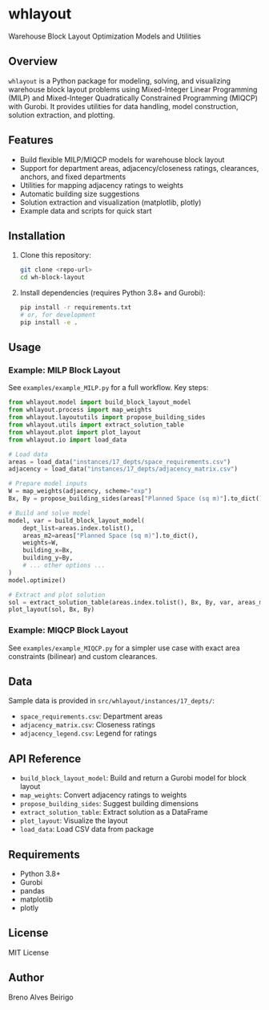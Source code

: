 # whlayout

Warehouse Block Layout Optimization Models and Utilities

## Overview

`whlayout` is a Python package for modeling, solving, and visualizing warehouse block layout problems using Mixed-Integer Linear Programming (MILP) and Mixed-Integer Quadratically Constrained Programming (MIQCP) with Gurobi. It provides utilities for data handling, model construction, solution extraction, and plotting.

## Features

- Build flexible MILP/MIQCP models for warehouse block layout
- Support for department areas, adjacency/closeness ratings, clearances, anchors, and fixed departments
- Utilities for mapping adjacency ratings to weights
- Automatic building size suggestions
- Solution extraction and visualization (matplotlib, plotly)
- Example data and scripts for quick start

## Installation

1. Clone this repository:

   ```sh
   git clone <repo-url>
   cd wh-block-layout
   ```

2. Install dependencies (requires Python 3.8+ and Gurobi):

   ```sh
   pip install -r requirements.txt
   # or, for development
   pip install -e .
   ```

## Usage

### Example: MILP Block Layout

See `examples/example_MILP.py` for a full workflow. Key steps:

```python
from whlayout.model import build_block_layout_model
from whlayout.process import map_weights
from whlayout.layoututils import propose_building_sides
from whlayout.utils import extract_solution_table
from whlayout.plot import plot_layout
from whlayout.io import load_data

# Load data
areas = load_data("instances/17_depts/space_requirements.csv")
adjacency = load_data("instances/17_depts/adjacency_matrix.csv")

# Prepare model inputs
W = map_weights(adjacency, scheme="exp")
Bx, By = propose_building_sides(areas["Planned Space (sq m)"].to_dict())

# Build and solve model
model, var = build_block_layout_model(
    dept_list=areas.index.tolist(),
    areas_m2=areas["Planned Space (sq m)"].to_dict(),
    weights=W,
    building_x=Bx,
    building_y=By,
    # ... other options ...
)
model.optimize()

# Extract and plot solution
sol = extract_solution_table(areas.index.tolist(), Bx, By, var, areas_m2=areas["Planned Space (sq m)"].to_dict())
plot_layout(sol, Bx, By)
```

### Example: MIQCP Block Layout

See `examples/example_MIQCP.py` for a simpler use case with exact area constraints (bilinear) and custom clearances.

## Data

Sample data is provided in `src/whlayout/instances/17_depts/`:

- `space_requirements.csv`: Department areas
- `adjacency_matrix.csv`: Closeness ratings
- `adjacency_legend.csv`: Legend for ratings

## API Reference

- `build_block_layout_model`: Build and return a Gurobi model for block layout
- `map_weights`: Convert adjacency ratings to weights
- `propose_building_sides`: Suggest building dimensions
- `extract_solution_table`: Extract solution as a DataFrame
- `plot_layout`: Visualize the layout
- `load_data`: Load CSV data from package

## Requirements

- Python 3.8+
- Gurobi
- pandas
- matplotlib
- plotly

## License

MIT License

## Author

Breno Alves Beirigo
